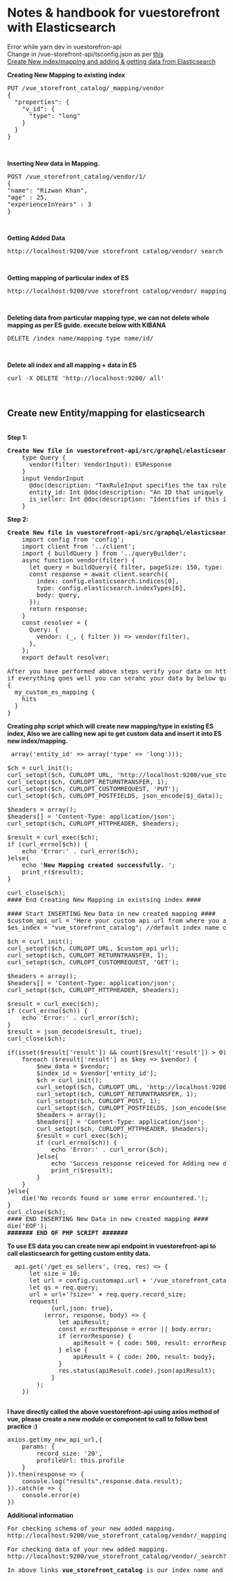# Notes & handbook for vuestorefront with Elasticsearch
Error while yarn dev in vuestorefron-api <br/>
Change in /vue-storefront-api/tsconfig.json as per <a href="https://github.com/firebase/firebase-tools/issues/749#issuecomment-429598030">this</a> <br/>
<a href="#create-new-entitymapping-for-elasticsearch">Create New index/mapping and adding & getting data from Elasticsearch</a>

<b>Creating New Mapping to existing index</b><br/>
<pre>PUT /vue_storefront_catalog/_mapping/vendor
{
  "properties": {
    "v_id": {
      "type": "long"
    }
  }
}</pre><br/>

<b>Inserting New data in Mapping.</b><br/>
<pre>POST /vue_storefront_catalog/vendor/1/
{
"name": "Rizwan Khan",
"age" : 25,
"experienceInYears" : 3
}</pre><br/>

<b>Getting Added Data </b><br/>
  <pre>http://localhost:9200/vue_storefront_catalog/vendor/_search</pre><br/>
  
 <b>Getting mapping of particular index of ES </b><br/>
  <pre>http://localhost:9200/vue_storefront_catalog/vendor/_mapping?pretty</pre><br/>

<b>Deleting data from particular mapping type, we can not delete whole mapping as per ES guide. execute below with KIBANA </b><br/>
  <pre>DELETE /index_name/mapping_type_name/id/</pre><br/>

 <b>Delete all index and all mapping + data in ES </b><br/>
  <pre>curl -X DELETE 'http://localhost:9200/_all'</pre><br/>
  
  
 <h2>Create new Entity/mapping for elasticsearch</h2><br/>
 <b>Step 1:</b><br/>
  <pre><b>Create New file in vuestorefront-api/src/graphql/elasticsearch/vendor/schema.graphqls</b>
    type Query {
      vendor(filter: VendorInput): ESResponse
    }
    input VendorInput
      @doc(description: "TaxRuleInput specifies the tax rules information to search") {
      entity_id: Int @doc(description: "An ID that uniquely identifies the vendor")
      is_seller: Int @doc(description: "Identifies if this is is seller or not.")
    }</pre>
    
<b>Step 2:</b><br/>
  <pre><b>Create New file in vuestorefront-api/src/graphql/elasticsearch/vendor/resolver.js</b>
    import config from 'config';
    import client from '../client';
    import { buildQuery } from '../queryBuilder';
    async function vendor(filter) {
      let query = buildQuery({ filter, pageSize: 150, type: 'vendor' });
      const response = await client.search({
        index: config.elasticsearch.indices[0],
        type: config.elasticsearch.indexTypes[6],
        body: query,
      });
      return response;
    }
    const resolver = {
      Query: {
        vendor: (_, { filter }) => vendor(filter),
      },
    };
    export default resolver; 

After you have performed above steps verify your data on http://your_ip_addr:8080/graphiql
if everything goes well you can serahc your data by below query.
{
  my_custom_es_mapping {
    hits
  }
}
</pre>

<b>Creating php script which will create new mapping/type in existing ES index, Also we are calling new api to get custom data and insert it into ES new index/mapping.</b>
<pre>
<?php
error_reporting(E_ALL);
ini_set('display_errors', 1);

#### Start Creating New Mapping in existsing index ####
/* your mapping of elasticsearch schema */
$j_data = array("properties" => array('entity_id' => array('type' => 'long')));

$ch = curl_init();
curl_setopt($ch, CURLOPT_URL, 'http://localhost:9200/vue_storefront_catalog/_mapping/vendor');
curl_setopt($ch, CURLOPT_RETURNTRANSFER, 1);
curl_setopt($ch, CURLOPT_CUSTOMREQUEST, 'PUT');
curl_setopt($ch, CURLOPT_POSTFIELDS, json_encode($j_data));

$headers = array();
$headers[] = 'Content-Type: application/json';
curl_setopt($ch, CURLOPT_HTTPHEADER, $headers);

$result = curl_exec($ch);
if (curl_errno($ch)) {
    echo 'Error:' . curl_error($ch);
}else{
    echo '<b>New Mapping created successfully. </b>';
    print_r($result);
}

curl_close($ch);
#### End Creating New Mapping in existsing index ####

#### Start INSERTING New Data in new created mapping ####
$custom_api_url = "Here your custom api url from where you are getting data to add in ES";
$es_index = "vue_storefront_catalog"; //default index name of vuestorefront.

$ch = curl_init();
curl_setopt($ch, CURLOPT_URL, $custom_api_url);
curl_setopt($ch, CURLOPT_RETURNTRANSFER, 1);
curl_setopt($ch, CURLOPT_CUSTOMREQUEST, 'GET');

$headers = array();
$headers[] = 'Content-Type: application/json';
curl_setopt($ch, CURLOPT_HTTPHEADER, $headers);

$result = curl_exec($ch);
if (curl_errno($ch)) {
    echo 'Error:' . curl_error($ch);
}
$result = json_decode($result, true);
curl_close($ch);

if(isset($result['result']) && count($result['result']) > 0){
	foreach ($result['result'] as $key => $vendor) {
		$new_data = $vendor;
		$index_id = $vendor['entity_id'];
		$ch = curl_init();
		curl_setopt($ch, CURLOPT_URL, 'http://localhost:9200/'.$es_index.'/vendor/'.$index_id.'/');
		curl_setopt($ch, CURLOPT_RETURNTRANSFER, 1);
		curl_setopt($ch, CURLOPT_POST, 1);
		curl_setopt($ch, CURLOPT_POSTFIELDS, json_encode($new_data));
		$headers = array();
		$headers[] = 'Content-Type: application/json';
		curl_setopt($ch, CURLOPT_HTTPHEADER, $headers);
		$result = curl_exec($ch);
		if (curl_errno($ch)) {
		    echo 'Error:' . curl_error($ch);
		}else{
		    echo 'Success response reiceved for Adding new data in vendor mapping. ';
		    print_r($result);
		}
	}
}else{
    die('No records found or some error encountered.');
}
curl_close($ch);
#### END INSERTING New Data in new created mapping ####
die('EOF');
<b>####### END OF PHP SCRIPT #######</b>
</pre>
    
<b> To use ES data you can create new api endpoint in vuestorefront-api to call elasticsearch for getting custom entity data.</b>
  <pre>
  api.get('/get_es_sellers', (req, res) => {
      let size = 10;
      let url = config.customapi.url + '/vue_storefront_catalog/vendor/_search';
      let qs = req.query;
      url = url+'?size=' + req.query.record_size;
      request(
            {url,json: true},
          (error, response, body) => {
              let apiResult;
              const errorResponse = error || body.error;
              if (errorResponse) {
                  apiResult = { code: 500, result: errorResponse };
              } else {
                  apiResult = { code: 200, result: body};
              }
              res.status(apiResult.code).json(apiResult);
            }
        );
    })
  </pre>

<b> I have directly called the above vuestorefront-api using axios method of vue, please create a new module or component to call to follow best practice :) </b>
<pre>
axios.get(my_new_api_url,{
    params: {
        record_size: '20',
        profileUrl: this.profile
    }
}).then(response => {
    console.log("results",response.data.result);
}).catch(e => {
    console.error(e)
})
</pre>

<b>Additional information</b>
<pre>
For checking schema of your new added mapping.
http://localhost:9200/vue_storefront_catalog/vendor/_mapping?pretty

For checking data of your new added mapping.
http://localhost:9200/vue_storefront_catalog/vendor/_search?pretty

In above links <b>vue_storefront_catalog</b> is our index name and <b>vendor</b> is our new entity/mapping name.
</pre>
